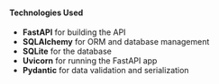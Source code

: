 #### Technologies Used

- **FastAPI** for building the API
- **SQLAlchemy** for ORM and database management
- **SQLite** for the database
- **Uvicorn** for running the FastAPI app
- **Pydantic** for data validation and serialization
